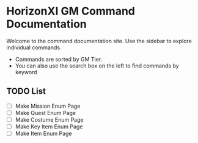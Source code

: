 # HorizonXI GM Command Documentation

Welcome to the command documentation site. Use the sidebar to explore individual commands.
- Commands are sorted by GM Tier.
- You can also use the search box on the left to find commands by keyword

## TODO List
- [ ] Make Mission Enum Page
- [ ] Make Quest Enum Page
- [ ] Make Costume Enum Page
- [ ] Make Key Item Enum Page
- [ ] Make Item Enum Page
